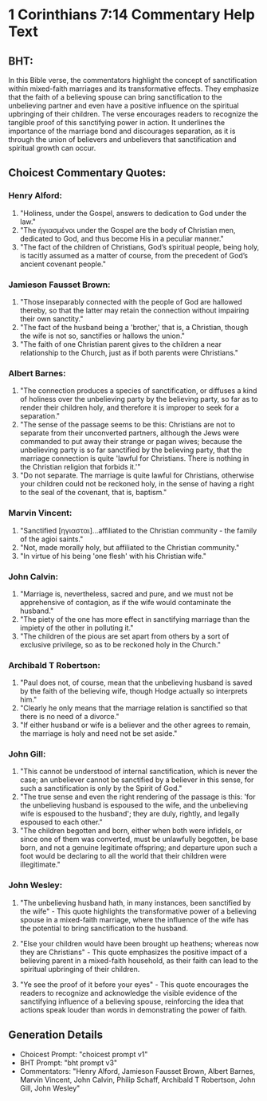 # 1 Corinthians 7:14 Commentary Help Text

## BHT:
In this Bible verse, the commentators highlight the concept of sanctification within mixed-faith marriages and its transformative effects. They emphasize that the faith of a believing spouse can bring sanctification to the unbelieving partner and even have a positive influence on the spiritual upbringing of their children. The verse encourages readers to recognize the tangible proof of this sanctifying power in action. It underlines the importance of the marriage bond and discourages separation, as it is through the union of believers and unbelievers that sanctification and spiritual growth can occur.

## Choicest Commentary Quotes:
### Henry Alford:
1. "Holiness, under the Gospel, answers to dedication to God under the law."
2. "The ἡγιασμένοι under the Gospel are the body of Christian men, dedicated to God, and thus become His in a peculiar manner."
3. "The fact of the children of Christians, God’s spiritual people, being holy, is tacitly assumed as a matter of course, from the precedent of God’s ancient covenant people."

### Jamieson Fausset Brown:
1. "Those inseparably connected with the people of God are hallowed thereby, so that the latter may retain the connection without impairing their own sanctity."
2. "The fact of the husband being a 'brother,' that is, a Christian, though the wife is not so, sanctifies or hallows the union."
3. "The faith of one Christian parent gives to the children a near relationship to the Church, just as if both parents were Christians."

### Albert Barnes:
1. "The connection produces a species of sanctification, or diffuses a kind of holiness over the unbelieving party by the believing party, so far as to render their children holy, and therefore it is improper to seek for a separation."
2. "The sense of the passage seems to be this: Christians are not to separate from their unconverted partners, although the Jews were commanded to put away their strange or pagan wives; because the unbelieving party is so far sanctified by the believing party, that the marriage connection is quite 'lawful for Christians. There is nothing in the Christian religion that forbids it.'"
3. "Do not separate. The marriage is quite lawful for Christians, otherwise your children could not be reckoned holy, in the sense of having a right to the seal of the covenant, that is, baptism."

### Marvin Vincent:
1. "Sanctified [ηγιασται]...affiliated to the Christian community - the family of the agioi saints."
2. "Not, made morally holy, but affiliated to the Christian community."
3. "In virtue of his being 'one flesh' with his Christian wife."

### John Calvin:
1. "Marriage is, nevertheless, sacred and pure, and we must not be apprehensive of contagion, as if the wife would contaminate the husband."
2. "The piety of the one has more effect in sanctifying marriage than the impiety of the other in polluting it."
3. "The children of the pious are set apart from others by a sort of exclusive privilege, so as to be reckoned holy in the Church."

### Archibald T Robertson:
1. "Paul does not, of course, mean that the unbelieving husband is saved by the faith of the believing wife, though Hodge actually so interprets him."
2. "Clearly he only means that the marriage relation is sanctified so that there is no need of a divorce."
3. "If either husband or wife is a believer and the other agrees to remain, the marriage is holy and need not be set aside."

### John Gill:
1. "This cannot be understood of internal sanctification, which is never the case; an unbeliever cannot be sanctified by a believer in this sense, for such a sanctification is only by the Spirit of God."
2. "The true sense and even the right rendering of the passage is this: 'for the unbelieving husband is espoused to the wife, and the unbelieving wife is espoused to the husband'; they are duly, rightly, and legally espoused to each other."
3. "The children begotten and born, either when both were infidels, or since one of them was converted, must be unlawfully begotten, be base born, and not a genuine legitimate offspring; and departure upon such a foot would be declaring to all the world that their children were illegitimate."

### John Wesley:
1. "The unbelieving husband hath, in many instances, been sanctified by the wife" - This quote highlights the transformative power of a believing spouse in a mixed-faith marriage, where the influence of the wife has the potential to bring sanctification to the husband.

2. "Else your children would have been brought up heathens; whereas now they are Christians" - This quote emphasizes the positive impact of a believing parent in a mixed-faith household, as their faith can lead to the spiritual upbringing of their children.

3. "Ye see the proof of it before your eyes" - This quote encourages the readers to recognize and acknowledge the visible evidence of the sanctifying influence of a believing spouse, reinforcing the idea that actions speak louder than words in demonstrating the power of faith.


## Generation Details
- Choicest Prompt: "choicest prompt v1"
- BHT Prompt: "bht prompt v3"
- Commentators: "Henry Alford, Jamieson Fausset Brown, Albert Barnes, Marvin Vincent, John Calvin, Philip Schaff, Archibald T Robertson, John Gill, John Wesley"
